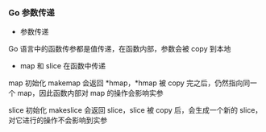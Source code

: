 ### Go 参数传递

* 参数传递

Go 语言中的函数传参都是值传递，在函数内部，参数会被 copy 到本地


* map 和 slice 在函数中传递

map 初始化 makemap 会返回 *hmap，*hmap 被 copy 完之后，仍然指向同一个 map，因此函数内部对 map 的操作会影响实参

slice 初始化 makeslice 会返回 slice，slice 被 copy 后，会生成一个新的 slice，对它进行的操作不会影响到实参
